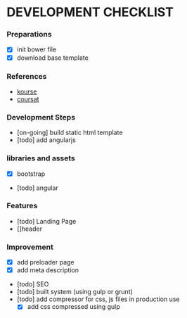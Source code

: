 # DEVELOPMENT CHECKLIST

### Preparations

- [x] init bower file
- [x] download base template

### References
- [kourse](http://themeforest.net/item/kourse-video-course-landing-page-theme/full_screen_preview/10753605)
- [coursat](http://trendingtemplates.com/demos/coursat/)


### Development Steps
- [on-going] build static html template
- [todo] add angularjs

### libraries and assets
- [x] bootstrap
- [todo] angular

### Features
- [todo] Landing Page
- []header

### Improvement
- [x] add preloader page
- [x] add meta description
- [todo] SEO 
- [todo] built system (using gulp or grunt)
- [todo] add compressor for css, js files in production use
    - [x] add css compressed using gulp